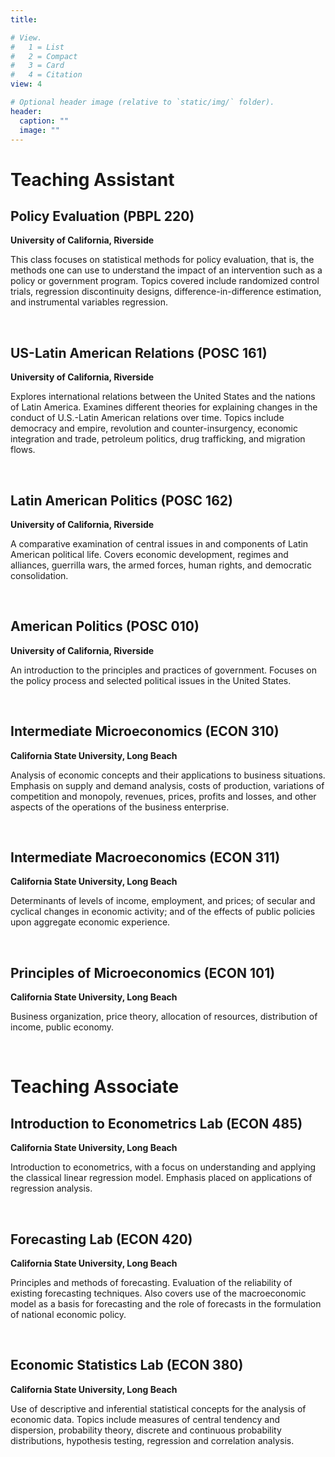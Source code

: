 ```yaml
---
title: 

# View.
#   1 = List
#   2 = Compact
#   3 = Card
#   4 = Citation
view: 4

# Optional header image (relative to `static/img/` folder).
header:
  caption: ""
  image: ""
---
```


# Teaching Assistant

## Policy Evaluation (PBPL 220)

**University of California, Riverside**

This class focuses on statistical methods for policy evaluation, that is, the methods one can use to understand the impact of an intervention such as a policy or government program. Topics covered include randomized control trials, regression discontinuity designs, difference-in-difference estimation, and instrumental variables regression.  

&nbsp;

## US-Latin American Relations (POSC 161)

**University of California, Riverside**

Explores international relations between the United States and the nations of Latin America. Examines different theories for explaining changes in the conduct of U.S.-Latin American relations over time. Topics include democracy and empire, revolution and counter-insurgency, economic integration and trade, petroleum politics, drug trafficking, and migration flows.

&nbsp;

## Latin American Politics (POSC 162)

**University of California, Riverside**

A comparative examination of central issues in and components of Latin American political life. Covers economic development, regimes and alliances, guerrilla wars, the armed forces, human rights, and democratic consolidation.

&nbsp;

## American Politics (POSC 010)

**University of California, Riverside**

An introduction to the principles and practices of government. Focuses on the policy process and selected political issues in the United States.

&nbsp;

## Intermediate Microeconomics (ECON 310)

**California State University, Long Beach**

Analysis of economic concepts and their applications to business situations. Emphasis on supply and demand analysis, costs of production, variations of competition and monopoly, revenues, prices, profits and losses, and other aspects of the operations of the business enterprise.

&nbsp;

## Intermediate Macroeconomics (ECON 311)

**California State University, Long Beach**

Determinants of levels of income, employment, and prices; of secular and cyclical changes in economic activity; and of the effects of public policies upon aggregate economic experience.

&nbsp;

## Principles of Microeconomics (ECON 101)

**California State University, Long Beach**

Business organization, price theory, allocation of resources, distribution of income, public economy.

&nbsp;
&nbsp;

# Teaching Associate

## Introduction to Econometrics Lab (ECON 485)

**California State University, Long Beach**

Introduction to econometrics, with a focus on understanding and applying the classical linear regression model. Emphasis placed on applications of regression analysis.

&nbsp;

## Forecasting Lab (ECON 420)

**California State University, Long Beach**

Principles and methods of forecasting. Evaluation of the reliability of existing forecasting techniques. Also covers use of the macroeconomic model as a basis for forecasting and the role of forecasts in the formulation of national economic policy.

&nbsp;

## Economic Statistics Lab (ECON 380)

**California State University, Long Beach**

Use of descriptive and inferential statistical concepts for the analysis of economic data. Topics include measures of central tendency and dispersion, probability theory, discrete and continuous probability distributions, hypothesis testing, regression and correlation analysis.


